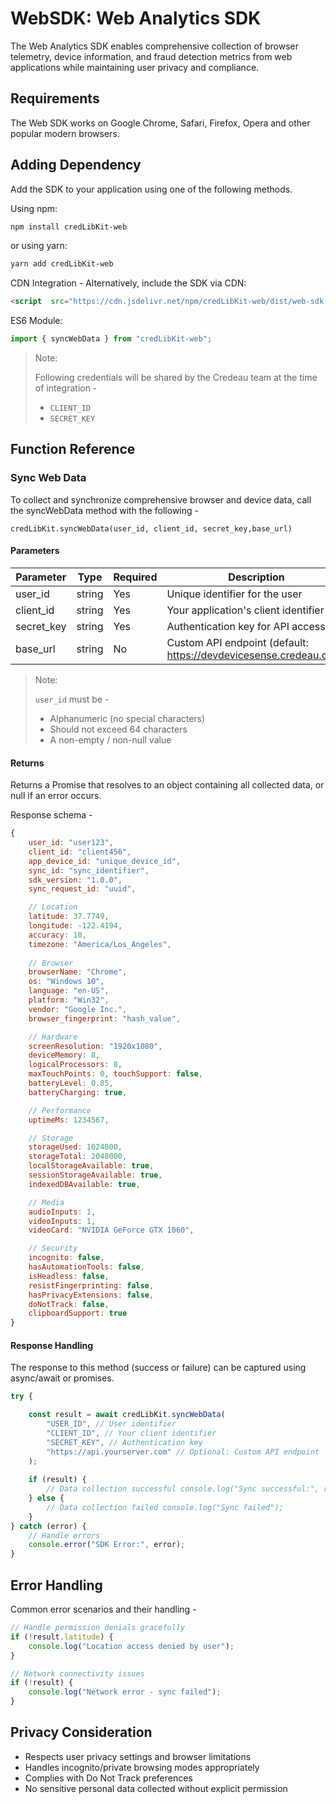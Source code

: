 # WebSDK: Web Analytics SDK

The Web Analytics SDK enables comprehensive collection of browser telemetry, device information, and fraud detection metrics from web applications while maintaining user privacy and compliance.

## Requirements

The Web SDK works on Google Chrome, Safari, Firefox, Opera and other popular modern browsers.
 
## Adding Dependency

Add the SDK to your application using one of the following methods.

Using npm:

```bash
npm install credLibKit-web
```
 
or using yarn:
 
```bash
yarn add credLibKit-web
```
 
CDN Integration - Alternatively, include the SDK via CDN:
 
```html
<script  src="https://cdn.jsdelivr.net/npm/credLibKit-web/dist/web-sdk.min.js"></script>
```
 
ES6 Module:

```js
import { syncWebData } from "credLibKit-web";
```

> Note:
> 
> Following credentials will be shared by the Credeau team at the time of integration -
> 
> - `CLIENT_ID`
> - `SECRET_KEY`

## Function Reference

### Sync Web Data

To collect and synchronize comprehensive browser and device data, call the syncWebData method with the following -
 
`credLibKit.syncWebData(user_id, client_id, secret_key,​base_url)`

#### Parameters
 
| Parameter | Type | Required | Description |
|----|-----|-----|----|
| user_id | string | Yes | Unique identifier for the user |
| client_id | string | Yes | Your application's client identifier |
| secret_key | string | Yes | Authentication key for API access |
| base_url | string | No | Custom API endpoint (default: https://devdevicesense.credeau.com) |

> Note:
>
> `user_id` must be -
>
> - Alphanumeric (no special characters)
> - Should not exceed 64 characters
> - A non-empty / non-null value

#### Returns

Returns a Promise that resolves to an object containing all collected data, or null if an error occurs.

Response schema -

```js
{
    user_id: "user123",
    client_id: "client456",
    app_device_id: "unique_device_id",
    sync_id: "sync_identifier",
    sdk_version: "1.0.0",
    sync_request_id: "uuid",

    // Location
    latitude: 37.7749,
    longitude: -122.4194,
    accuracy: 10,
    timezone: "America/Los_Angeles",
 
    // Browser
    browserName: "Chrome",
    os: "Windows 10",
    language: "en-US",
    platform: "Win32",
    vendor: "Google Inc.",
    browser_fingerprint: "hash_value",

    // Hardware
    screenResolution: "1920x1080",
    deviceMemory: 8,
    logicalProcessors: 8,
    maxTouchPoints: 0, touchSupport: false,
    batteryLevel: 0.85,
    batteryCharging: true,

    // Performance
    uptimeMs: 1234567,

    // Storage
    storageUsed: 1024000,
    storageTotal: 2048000,
    localStorageAvailable: true,
    sessionStorageAvailable: true,
    indexedDBAvailable: true,

    // Media
    audioInputs: 1,
    videoInputs: 1,
    videoCard: "NVIDIA GeForce GTX 1060",

    // Security
    incognito: false,
    hasAutomationTools: false,
    isHeadless: false,
    resistFingerprinting: false,
    hasPrivacyExtensions: false,
    doNotTrack: false,
    clipboardSupport: true
}
```

#### Response Handling

The response to this method (success or failure) can be captured using async/await or promises.

```js
try {

    const result = await credLibKit.syncWebData(
        "USER_ID", // User identifier
        "CLIENT_ID", // Your client identifier
        "SECRET_KEY", // Authentication key
        "https://api.yourserver.com" // Optional: Custom API endpoint
    );
 
    if (result) {
        // Data collection successful console.log("Sync successful:", result);
    } else {
        // Data collection failed console.log("Sync failed");
    }
} catch (error) {
    // Handle errors
    console.error("SDK Error:", error);
}
```

## Error Handling

Common error scenarios and their handling -
 
```js
// Handle permission denials gracefully
if (!result.latitude) {
    console.log("Location access denied by user");
}
```

```js
// Network connectivity issues
if (!result) {
    console.log("Network error - sync failed");
}
```

## Privacy Consideration

- Respects user privacy settings and browser limitations
- Handles incognito/private browsing modes appropriately
- Complies with Do Not Track preferences
- No sensitive personal data collected without explicit permission